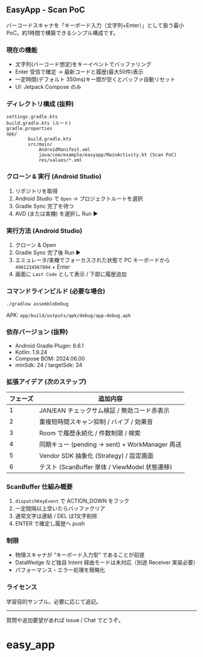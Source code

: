 ## EasyApp - Scan PoC

バーコードスキャナを「キーボード入力（文字列+Enter）」として扱う最小 PoC。約1時間で構築できるシンプル構成です。

### 現在の機能
* 文字列(バーコード想定)をキーイベントでバッファリング
* Enter 受信で確定 → 最新コードと履歴(最大50件)表示
* 一定時間(デフォルト 350ms)キー間が空くとバッファ自動リセット
* UI: Jetpack Compose のみ

### ディレクトリ構成 (抜粋)
```
settings.gradle.kts
build.gradle.kts (ルート)
gradle.properties
app/
		build.gradle.kts
		src/main/
			AndroidManifest.xml
			java/com/example/easyapp/MainActivity.kt (Scan PoC)
			res/values/*.xml
```

### クローン & 実行 (Android Studio)
1. リポジトリを取得
2. Android Studio で `Open` → プロジェクトルートを選択
3. Gradle Sync 完了を待つ
4. AVD (または実機) を選択し Run ▶

### 実行方法 (Android Studio)
1. クローン & Open
2. Gradle Sync 完了後 Run ▶
3. エミュレータ/実機でフォーカスされた状態で PC キーボードから `4901234567894` + Enter
4. 画面に `Last Code` として表示 / 下部に履歴追加

### コマンドラインビルド (必要な場合)
```
./gradlew assembleDebug
```
APK: `app/build/outputs/apk/debug/app-debug.apk`

### 依存バージョン (抜粋)
* Android Gradle Plugin: 8.6.1
* Kotlin: 1.9.24
* Compose BOM: 2024.06.00
* minSdk: 24 / targetSdk: 34

### 拡張アイデア (次のステップ)
| フェーズ | 追加内容 |
|----------|----------|
| 1 | JAN/EAN チェックサム検証 / 無効コード赤表示 |
| 2 | 重複短時間スキャン抑制 / バイブ / 効果音 |
| 3 | Room で履歴永続化 / 件数制限 / 検索 |
| 4 | 同期キュー (pending → sent) + WorkManager 再送 |
| 5 | Vendor SDK 抽象化 (Strategy) / 設定画面 |
| 6 | テスト (ScanBuffer 単体 / ViewModel 状態遷移) |

### ScanBuffer 仕組み概要
1. `dispatchKeyEvent` で ACTION_DOWN をフック
2. 一定間隔以上空いたらバッファクリア
3. 通常文字は連結 / DEL は1文字削除
4. ENTER で確定し履歴へ push

### 制限
* 物理スキャナが “キーボード入力型” であることが前提
* DataWedge など独自 Intent 経由モードは未対応（別途 Receiver 実装必要）
* パフォーマンス・エラー処理を簡略化

### ライセンス
学習目的サンプル。必要に応じて追記。

---
質問や追加要望があれば Issue / Chat でどうぞ。
# easy_app